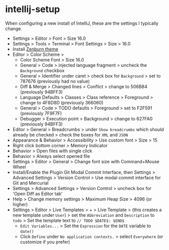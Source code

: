 # intellij-setup

When configuring a new install of IntelliJ, these are the settings I typically change.

* Settings > Editor > Font > Size 16.0
* Settings > Tools > Terminal > Font Settings > Size > 16.0
* Install [Zenburn theme]([url](https://plugins.jetbrains.com/plugin/17938-zenburn))
* Editor > Color Scheme >
  * Color Scheme Font > Size 16.0
  * General > Code > injected language fragment > uncheck the `Background` checkbox
  * General > Identifier under caret > check box for `Background` > set to 787676 (previously had no value)
  * Diff & Merge > Changed lines > Conflict > change to 506B84 (previously 94BFF3)
  * Language Defaults > Classes > Class reference > Foreground > change to 4F8D8D (previously 366060)
  * General > Code > TODO defaults > Foreground > set to F2F591 (previously 7F9F7F)
  * Debugger > Execution point > Background > change to 627FA0 (previously 94BFF3)
* Editor > General > Breadcrumbs > under `Show breadcrumbs` which should already be checked > check the boxes for `XML` and `JSON`
* Appearance & Behavior > Accessibility > Use custom font > Size > 15
* Right click bottom corner > Memory Indicator
* Behavior > Open files with single click
* Behavior > Always select opened file
* Settings > Editor > General > Change font size with Command+Mouse Wheel
* Install/Enable the Plugin Git Modal Commit Interface, then Settings > Advanced Settings > Version Control > Use modal commit interface for Git and Mercurial
* Settings > Advanced Settings > Version Control > uncheck box for 'Open Diff as Editor tab'
* Help > Change memory settings > Maximum Heap Size > 4096 (or higher)
* Settings > Editor > Live Templates > + > Live Template > (this creates a new template under `User`) > set the `Abbreviation` and `Description` to `todo` > Set the template text to `// TODO $DATE$: $END$`
  * `Edit Variables...` > Set the `Expression` for the `DATE` variable to `date()`
  * Click `Define` under `No application contexts.` > select `Everywhere` (or customize if you prefer)

